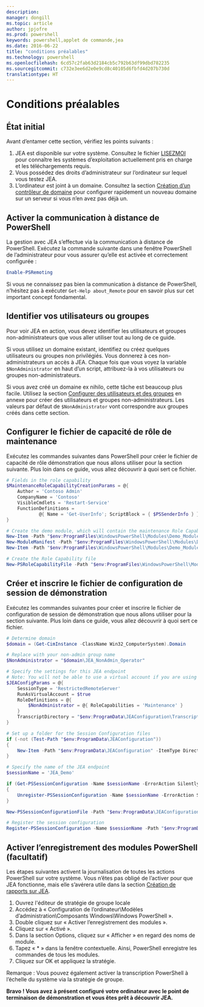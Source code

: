 ```yaml
---
description: 
manager: dongill
ms.topic: article
author: jpjofre
ms.prod: powershell
keywords: powershell,applet de commande,jea
ms.date: 2016-06-22
title: "conditions préalables"
ms.technology: powershell
ms.openlocfilehash: 6cd57c2fab63d2184cb5c792b63df99dbd782235
ms.sourcegitcommit: c732e3ee6d2e0e9cd8c40105d6fbfd4d207b730d
translationtype: HT
---
```

# <a name="prerequisites"></a>Conditions préalables

## <a name="initial-state"></a>État initial
Avant d’entamer cette section, vérifiez les points suivants :

1. JEA est disponible sur votre système. Consultez le fichier [LISEZMOI](./README.md) pour connaître les systèmes d’exploitation actuellement pris en charge et les téléchargements requis.
2. Vous possédez des droits d’administrateur sur l’ordinateur sur lequel vous testez JEA.
3. L’ordinateur est joint à un domaine.
Consultez la section [Création d’un contrôleur de domaine](#creating-a-domain-controller) pour configurer rapidement un nouveau domaine sur un serveur si vous n’en avez pas déjà un.

## <a name="enable-powershell-remoting"></a>Activer la communication à distance de PowerShell
La gestion avec JEA s’effectue via la communication à distance de PowerShell.
Exécutez la commande suivante dans une fenêtre PowerShell de l’administrateur pour vous assurer qu’elle est activée et correctement configurée :

```PowerShell
Enable-PSRemoting
```

Si vous ne connaissez pas bien la communication à distance de PowerShell, n’hésitez pas à exécuter `Get-Help about_Remote` pour en savoir plus sur cet important concept fondamental.

## <a name="identify-your-users-or-groups"></a>Identifier vos utilisateurs ou groupes
Pour voir JEA en action, vous devez identifier les utilisateurs et groupes non-administrateurs que vous aller utiliser tout au long de ce guide.

Si vous utilisez un domaine existant, identifiez ou créez quelques utilisateurs ou groupes non privilégiés.
Vous donnerez à ces non-administrateurs un accès à JEA.
Chaque fois que vous voyez la variable `$NonAdministrator` en haut d’un script, attribuez-la à vos utilisateurs ou groupes non-administrateurs.

Si vous avez créé un domaine ex nihilo, cette tâche est beaucoup plus facile.
Utilisez la section [Configurer des utilisateurs et des groupes](creating-a-domain-controller.md#set-up-users-and-groups) en annexe pour créer des utilisateurs et groupes non-administrateurs.
Les valeurs par défaut de `$NonAdministrator` vont correspondre aux groupes créés dans cette section.

## <a name="set-up-maintenance-role-capability-file"></a>Configurer le fichier de capacité de rôle de maintenance
Exécutez les commandes suivantes dans PowerShell pour créer le fichier de capacité de rôle démonstration que nous allons utiliser pour la section suivante.
Plus loin dans ce guide, vous allez découvrir à quoi sert ce fichier.

```PowerShell
# Fields in the role capability
$MaintenanceRoleCapabilityCreationParams = @{
    Author = 'Contoso Admin'
    CompanyName = 'Contoso'
    VisibleCmdlets = 'Restart-Service'
    FunctionDefinitions =
            @{ Name = 'Get-UserInfo'; ScriptBlock = { $PSSenderInfo } }
}

# Create the demo module, which will contain the maintenance Role Capability File
New-Item -Path "$env:ProgramFiles\WindowsPowerShell\Modules\Demo_Module" -ItemType Directory
New-ModuleManifest -Path "$env:ProgramFiles\WindowsPowerShell\Modules\Demo_Module\Demo_Module.psd1"
New-Item -Path "$env:ProgramFiles\WindowsPowerShell\Modules\Demo_Module\RoleCapabilities" -ItemType Directory

# Create the Role Capability file
New-PSRoleCapabilityFile -Path "$env:ProgramFiles\WindowsPowerShell\Modules\Demo_Module\RoleCapabilities\Maintenance.psrc" @MaintenanceRoleCapabilityCreationParams
```

## <a name="create-and-register-demo-session-configuration-file"></a>Créer et inscrire le fichier de configuration de session de démonstration
Exécutez les commandes suivantes pour créer et inscrire le fichier de configuration de session de démonstration que nous allons utiliser pour la section suivante.
Plus loin dans ce guide, vous allez découvrir à quoi sert ce fichier.

```PowerShell
# Determine domain
$domain = (Get-CimInstance -ClassName Win32_ComputerSystem).Domain

# Replace with your non-admin group name
$NonAdministrator = "$domain\JEA_NonAdmin_Operator"

# Specify the settings for this JEA endpoint
# Note: You will not be able to use a virtual account if you are using WMF 5.0 on Windows 7 or Windows Server 2008 R2
$JEAConfigParams = @{
    SessionType = 'RestrictedRemoteServer'
    RunAsVirtualAccount = $true
    RoleDefinitions = @{
        $NonAdministrator = @{ RoleCapabilities = 'Maintenance' }
    }
    TranscriptDirectory = "$env:ProgramData\JEAConfiguration\Transcripts"
}

# Set up a folder for the Session Configuration files
if (-not (Test-Path "$env:ProgramData\JEAConfiguration"))
{
    New-Item -Path "$env:ProgramData\JEAConfiguration" -ItemType Directory
}

# Specify the name of the JEA endpoint
$sessionName = 'JEA_Demo'

if (Get-PSSessionConfiguration -Name $sessionName -ErrorAction SilentlyContinue)
{
    Unregister-PSSessionConfiguration -Name $sessionName -ErrorAction Stop
}

New-PSSessionConfigurationFile -Path "$env:ProgramData\JEAConfiguration\JEADemo.pssc" @JEAConfigParams

# Register the session configuration
Register-PSSessionConfiguration -Name $sessionName -Path "$env:ProgramData\JEAConfiguration\JEADemo.pssc"
```

## <a name="enable-powershell-module-logging-optional"></a>Activer l’enregistrement des modules PowerShell (facultatif)
Les étapes suivantes activent la journalisation de toutes les actions PowerShell sur votre système.
Vous n’êtes pas obligé de l’activer pour que JEA fonctionne, mais elle s’avérera utile dans la section [Création de rapports sur JEA](reporting-on-jea.md).

1. Ouvrez l'éditeur de stratégie de groupe locale
2. Accédez à « Configuration de l’ordinateur\Modèles d’administration\Composants Windows\Windows PowerShell ».
3. Double cliquez sur « Activer l’enregistrement des modules ».
4. Cliquez sur « Activé ».
5. Dans la section Options, cliquez sur « Afficher » en regard des noms de module.
6. Tapez « \* » dans la fenêtre contextuelle. Ainsi, PowerShell enregistre les commandes de tous les modules.
7. Cliquez sur OK et appliquez la stratégie.

Remarque : Vous pouvez également activer la transcription PowerShell à l’échelle du système via la stratégie de groupe.

**Bravo ! Vous avez à présent configuré votre ordinateur avec le point de terminaison de démonstration et vous êtes prêt à découvrir JEA.**

